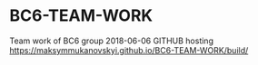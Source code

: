 # BC6-TEAM-WORK
Team work of BC6 group 2018-06-06
GITHUB hosting
https://maksymmukanovskyi.github.io/BC6-TEAM-WORK/build/
